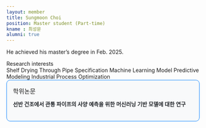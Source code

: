 ```yaml
---
layout: member
title: Sungmoon Choi
position: Master student (Part-time)
kname : 최성문
alumni: true
---
```


He achieved his master’s degree in Feb. 2025.

<div class="head">Research interests</div>
<span class="badge badge-info">Shelf Drying</span>
<span class="badge badge-info">Through Pipe Specification</span>
<span class="badge badge-info">Machine Learning Model</span>
<span class="badge badge-info">Predictive Modeling</span>
<span class="badge badge-info">Industrial Process Optimization</span>

<div style="border: 1px solid #007bff; border-radius: 10px; padding: 16px; background-color: #f8f9fa; max-width: 800px;">
  <span class="badge badge-pill badge-primary" style="font-size: 1rem;">학위논문</span>
  <h4 style="margin-top: 12px; font-weight: 600; color: #212529;">
    선반 건조에서 관통 파이프의 사양 예측을 위한 머신러닝 기반 모델에 대한 연구
  </h4>
</div>
